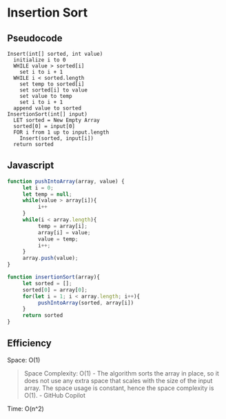 # Insertion Sort

## Pseudocode

``` Pseudocode
Insert(int[] sorted, int value)
  initialize i to 0
  WHILE value > sorted[i]
    set i to i + 1
  WHILE i < sorted.length
    set temp to sorted[i]
    set sorted[i] to value
    set value to temp
    set i to i + 1
  append value to sorted
InsertionSort(int[] input)
  LET sorted = New Empty Array
  sorted[0] = input[0]
  FOR i from 1 up to input.length
    Insert(sorted, input[i])
  return sorted
```

## Javascript

```javascript
function pushIntoArray(array, value) {
     let i = 0;
     let temp = null;
     while(value > array[i]){
          i++
     }
     while(i < array.length){
          temp = array[i];
          array[i] = value;
          value = temp;
          i++;
     }
     array.push(value);
}

function insertionSort(array){
     let sorted = [];
     sorted[0] = array[0];
     for(let i = 1; i < array.length; i++){
          pushIntoArray(sorted, array[i])
     }
     return sorted
}
```

## Efficiency

Space: O(1)

> Space Complexity: O(1) - The algorithm sorts the array in place, so it does
not use any extra space that scales with the size of the input array. The space
usage is constant, hence the space complexity is O(1). - GitHub Copilot

Time: O(n^2)

